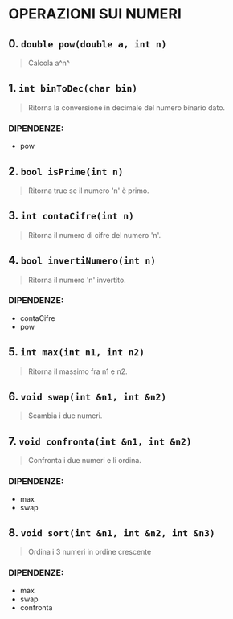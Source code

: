 # OPERAZIONI SUI NUMERI
## 0. `double pow(double a, int n)`
>Calcola a^n^
## 1. `int binToDec(char bin)`
>Ritorna la conversione in decimale del numero binario dato.
   ### DIPENDENZE:
   - pow
## 2. `bool isPrime(int n)`
>Ritorna true se il numero 'n' è primo.
## 3. `int contaCifre(int n)`
>Ritorna il numero di cifre del numero 'n'.
## 4. `bool invertiNumero(int n)`
>Ritorna il numero 'n' invertito.
   ### DIPENDENZE:
   - contaCifre
   - pow
## 5. `int max(int n1, int n2)`
>Ritorna il massimo fra n1 e n2.
## 6. `void swap(int &n1, int &n2)`
>Scambia i due numeri.
## 7. `void confronta(int &n1, int &n2)`
>Confronta i due numeri e li ordina.
   ### DIPENDENZE:
   - max
   - swap
## 8. `void sort(int &n1, int &n2, int &n3)`
>Ordina i 3 numeri in ordine crescente
   ### DIPENDENZE:
   - max
   - swap
   - confronta
